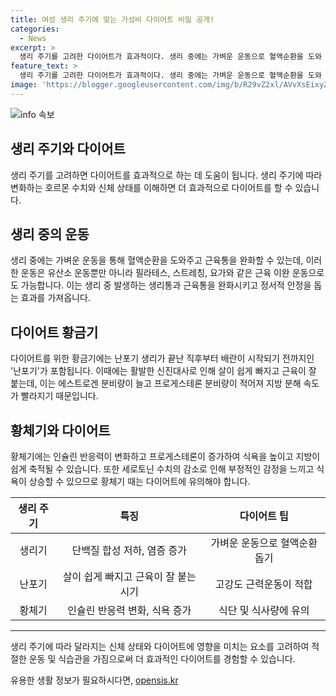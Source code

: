 ```yaml
---
title: 여성 생리 주기에 맞는 가성비 다이어트 비밀 공개!
categories:
  - News
excerpt: >
  생리 주기를 고려한 다이어트가 효과적이다. 생리 중에는 가벼운 운동으로 혈액순환을 도와 생리통을 완화할 수 있다. 이외에도 생리 주기별로 다이어트 효율이 달라지는데, 난포기에는 살이 쉽게 빠지고 근육이 잘 붙는다. 반면 황체기에는 식욕이 높아지고 지방이 쉽게 축적되기 때문에 식단 조절이 필요하다. 여성호르몬 불균형으로 세로토닌 수치가 낮아지면 감정과 식욕에 영향을 줄 수 있으므로 음식 조절에 주의해야 한다. 이에 따라 생리 주기별로 적합한 운동과 식단을 선택해 다이어트 효과를 극대화할 수 있다.
feature_text: >
  생리 주기를 고려한 다이어트가 효과적이다. 생리 중에는 가벼운 운동으로 혈액순환을 도와 생리통을 완화할 수 있다. 이외에도 생리 주기별로 다이어트 효율이 달라지는데, 난포기에는 살이 쉽게 빠지고 근육이 잘 붙는다. 반면 황체기에는 식욕이 높아지고 지방이 쉽게 축적되기 때문에 식단 조절이 필요하다. 여성호르몬 불균형으로 세로토닌 수치가 낮아지면 감정과 식욕에 영향을 줄 수 있으므로 음식 조절에 주의해야 한다. 이에 따라 생리 주기별로 적합한 운동과 식단을 선택해 다이어트 효과를 극대화할 수 있다.
image: 'https://blogger.googleusercontent.com/img/b/R29vZ2xl/AVvXsEixyZcFfHzMRdzZMjFBmAUKJYCLCGyLL1o632UiGVXcaFdKo_bkvkuCioo0uUKlGfBVcT3P84aROyZIXSBEx3Aw5nCQ3pTgDom1WDC4m8eifvWiAmWEEVb4x6G_l8C0QH225ldMjyaFvpxGEBGNO37VmDTDMHGhJPq73UglMfDca1-0aw/s1600/blogspot.png'
---
```


<p><img src="https://blogger.googleusercontent.com/img/b/R29vZ2xl/AVvXsEixyZcFfHzMRdzZMjFBmAUKJYCLCGyLL1o632UiGVXcaFdKo_bkvkuCioo0uUKlGfBVcT3P84aROyZIXSBEx3Aw5nCQ3pTgDom1WDC4m8eifvWiAmWEEVb4x6G_l8C0QH225ldMjyaFvpxGEBGNO37VmDTDMHGhJPq73UglMfDca1-0aw/s1600/blogspot.png" alt="info 속보" /></p>

<h2 data-ke-size="size26">생리 주기와 다이어트</h2>

<p data-ke-size="size16">생리 주기를 고려하면 다이어트를 효과적으로 하는 데 도움이 됩니다. 생리 주기에 따라 변화하는 호르몬 수치와 신체 상태를 이해하면 더 효과적으로 다이어트를 할 수 있습니다.</p>

<h2 data-ke-size="size24">생리 중의 운동</h2>

<p data-ke-size="size16">생리 중에는 가벼운 운동을 통해 혈액순환을 도와주고 근육통을 완화할 수 있는데, 이러한 운동은 유산소 운동뿐만 아니라 필라테스, 스트레칭, 요가와 같은 근육 이완 운동으로도 가능합니다. 이는 생리 중 발생하는 생리통과 근육통을 완화시키고 정서적 안정을 돕는 효과를 가져옵니다.</p>

<h2 data-ke-size="size24">다이어트 황금기</h2>

<p data-ke-size="size16">다이어트를 위한 황금기에는 난포기 생리가 끝난 직후부터 배란이 시작되기 전까지인 '난포기'가 포함됩니다. 이때에는 활발한 신진대사로 인해 살이 쉽게 빠지고 근육이 잘 붙는데, 이는 에스트로겐 분비량이 늘고 프로게스테론 분비량이 적어져 지방 분해 속도가 빨라지기 때문입니다.</p>

<h2 data-ke-size="size24">황체기와 다이어트</h2>

<p data-ke-size="size16">황체기에는 인슐린 반응력이 변화하고 프로게스테론이 증가하여 식욕을 높이고 지방이 쉽게 축적될 수 있습니다. 또한 세로토닌 수치의 감소로 인해 부정적인 감정을 느끼고 식욕이 상승할 수 있으므로 황체기 때는 다이어트에 유의해야 합니다.</p>

<table>
<thead>
<tr>
<th style="text-align: center;">생리 주기</th>
<th style="text-align: center;">특징</th>
<th style="text-align: center;">다이어트 팁</th>
</tr>
</thead>
<tbody>
<tr>
<td style="text-align: center;">생리기</td>
<td style="text-align: center;">단백질 합성 저하, 염증 증가</td>
<td style="text-align: center;">가벼운 운동으로 혈액순환 돕기</td>
</tr>
<tr>
<td style="text-align: center;">난포기</td>
<td style="text-align: center;">살이 쉽게 빠지고 근육이 잘 붙는 시기</td>
<td style="text-align: center;">고강도 근력운동이 적합</td>
</tr>
<tr>
<td style="text-align: center;">황체기</td>
<td style="text-align: center;">인슐린 반응력 변화, 식욕 증가</td>
<td style="text-align: center;">식단 및 식사량에 유의</td>
</tr>
</tbody>
</table>

<hr>

<p data-ke-size="size16">생리 주기에 따라 달라지는 신체 상태와 다이어트에 영향을 미치는 요소를 고려하여 적절한 운동 및 식습관을 가짐으로써 더 효과적인 다이어트를 경험할 수 있습니다.</p>
유용한 생활 정보가 필요하시다면, <a href="https://opensis.kr" rel="dofollow">opensis.kr</a>


